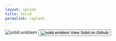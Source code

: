 ```yaml
---
layout: splash
title: Solid
permalink: /splash
---
```


<div class="splash">
  <div class="container">
    <img src="{{site.baseurl}}/assets/img/solid-emblem.svg" alt="solid emblem" />
    <button class="primary">
      <img src="{{site.baseurl}}/assets/img/fontawesome-free-5.11.2-web/svgs/brands/github.svg" alt="solid emblem" />
      View Solid on Github
    </button>
  </div>
</div>
